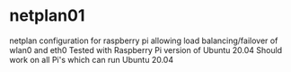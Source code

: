 # netplan01
netplan configuration for raspberry pi allowing load balancing/failover of wlan0 and eth0
Tested with Raspberry Pi version of Ubuntu 20.04
Should work on all Pi's which can run Ubuntu 20.04
